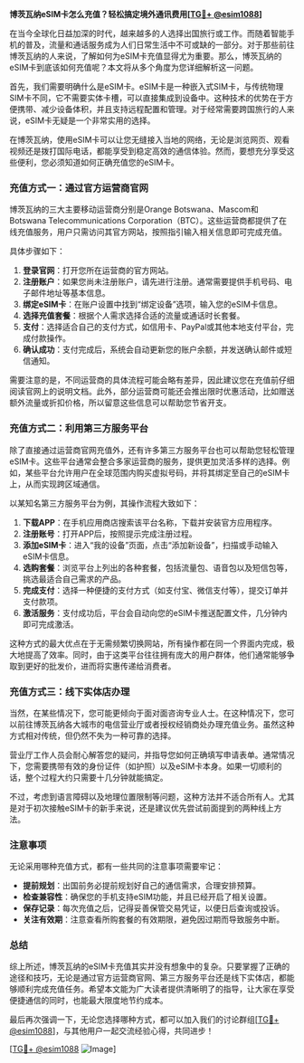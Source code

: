 **博茨瓦纳eSIM卡怎么充值？轻松搞定境外通讯费用[[TG💪+ @esim1088](https://t.me/s/esim1088)]**

在当今全球化日益加深的时代，越来越多的人选择出国旅行或工作。而随着智能手机的普及，流量和通话服务成为人们日常生活中不可或缺的一部分。对于那些前往博茨瓦纳的人来说，了解如何为eSIM卡充值显得尤为重要。那么，博茨瓦纳的eSIM卡到底该如何充值呢？本文将从多个角度为您详细解析这一问题。

首先，我们需要明确什么是eSIM卡。eSIM卡是一种嵌入式SIM卡，与传统物理SIM卡不同，它不需要实体卡槽，可以直接集成到设备中。这种技术的优势在于方便携带、减少设备体积，并且支持远程配置和管理。对于经常需要跨国旅行的人来说，eSIM卡无疑是一个非常实用的选择。

在博茨瓦纳，使用eSIM卡可以让您无缝接入当地的网络，无论是浏览网页、观看视频还是拨打国际电话，都能享受到稳定高效的通信体验。然而，要想充分享受这些便利，您必须知道如何正确充值您的eSIM卡。

### **充值方式一：通过官方运营商官网**

博茨瓦纳的三大主要移动运营商分别是Orange Botswana、Mascom和Botswana Telecommunications Corporation（BTC）。这些运营商都提供了在线充值服务，用户只需访问其官方网站，按照指引输入相关信息即可完成充值。

具体步骤如下：

1. **登录官网**：打开您所在运营商的官方网站。
2. **注册账户**：如果您尚未注册账户，请先进行注册。通常需要提供手机号码、电子邮件地址等基本信息。
3. **绑定eSIM卡**：在账户设置中找到“绑定设备”选项，输入您的eSIM卡信息。
4. **选择充值套餐**：根据个人需求选择合适的流量或通话时长套餐。
5. **支付**：选择适合自己的支付方式，如信用卡、PayPal或其他本地支付平台，完成付款操作。
6. **确认成功**：支付完成后，系统会自动更新您的账户余额，并发送确认邮件或短信通知。

需要注意的是，不同运营商的具体流程可能会略有差异，因此建议您在充值前仔细阅读官网上的说明文档。此外，部分运营商可能还会推出限时优惠活动，比如赠送额外流量或折扣价格，所以留意这些信息可以帮助您节省开支。

### **充值方式二：利用第三方服务平台**

除了直接通过运营商官网充值外，还有许多第三方服务平台也可以帮助您轻松管理eSIM卡。这些平台通常会整合多家运营商的服务，提供更加灵活多样的选择。例如，某些平台允许用户在全球范围内购买虚拟号码，并将其绑定至自己的eSIM卡上，从而实现跨区域通信。

以某知名第三方服务平台为例，其操作流程大致如下：

1. **下载APP**：在手机应用商店搜索该平台名称，下载并安装官方应用程序。
2. **注册账号**：打开APP后，按照提示完成注册过程。
3. **添加eSIM卡**：进入“我的设备”页面，点击“添加新设备”，扫描或手动输入eSIM卡信息。
4. **选购套餐**：浏览平台上列出的各种套餐，包括流量包、语音包以及短信包等，挑选最适合自己需求的产品。
5. **完成支付**：选择一种便捷的支付方式（如支付宝、微信支付等），提交订单并支付款项。
6. **激活服务**：支付成功后，平台会自动向您的eSIM卡推送配置文件，几分钟内即可完成激活。

这种方式的最大优点在于无需频繁切换网站，所有操作都在同一个界面内完成，极大地提高了效率。同时，由于这类平台往往拥有庞大的用户群体，他们通常能够争取到更好的批发价，进而将实惠传递给消费者。

### **充值方式三：线下实体店办理**

当然，在某些情况下，您可能更倾向于面对面咨询专业人士。在这种情况下，您可以前往博茨瓦纳各大城市的电信营业厅或者授权经销商处办理充值业务。虽然这种方式相对传统，但仍然不失为一种可靠的选择。

营业厅工作人员会耐心解答您的疑问，并指导您如何正确填写申请表单。通常情况下，您需要携带有效的身份证件（如护照）以及eSIM卡本身。如果一切顺利的话，整个过程大约只需要十几分钟就能搞定。

不过，考虑到语言障碍以及地理位置限制等问题，这种方法并不适合所有人。尤其是对于初次接触eSIM卡的新手来说，还是建议优先尝试前面提到的两种线上方法。

### **注意事项**

无论采用哪种充值方式，都有一些共同的注意事项需要牢记：

- **提前规划**：出国前务必提前规划好自己的通信需求，合理安排预算。
- **检查兼容性**：确保您的手机支持eSIM功能，并且已经开启了相关设置。
- **保存记录**：每次充值之后，记得妥善保管交易凭证，以便日后查询或投诉。
- **关注有效期**：注意查看所购套餐的有效期限，避免因过期而导致服务中断。

### **总结**

综上所述，博茨瓦纳的eSIM卡充值其实并没有想象中的复杂。只要掌握了正确的途径和技巧，无论是通过官方运营商官网、第三方服务平台还是线下实体店，都能够顺利完成充值任务。希望本文能为广大读者提供清晰明了的指导，让大家在享受便捷通信的同时，也能最大限度地节约成本。

最后再次强调一下，无论您选择哪种方式，都可以加入我们的讨论群组[[TG💪+ @esim1088](https://t.me/s/esim1088)]，与其他用户一起交流经验心得，共同进步！

[[TG💪+ @esim1088](https://t.me/s/esim1088) ![Image](https://i.postimg.cc/4NQfJmqS/Snipaste-2025-05-13-00-14-12.png)]